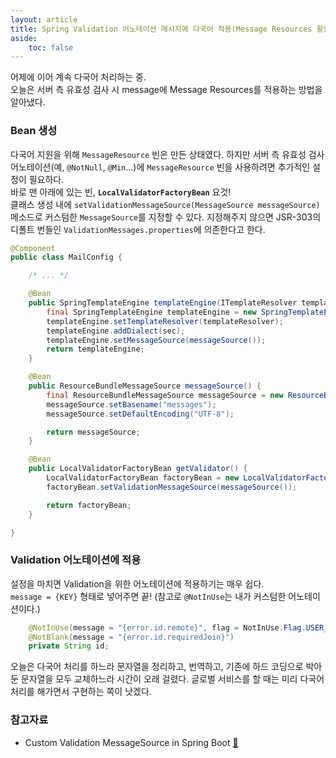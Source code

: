 ```yaml
---
layout: article
title: Spring Validation 어노테이션 메시지에 다국어 적용(Message Resources 활용)
aside:
    toc: false
---
```


어제에 이어 계속 다국어 처리하는 중. <br/>
오늘은 서버 측 유효성 검사 시 message에 Message Resources를 적용하는 방법을 알아냈다.

### Bean 생성
다국어 지원을 위해 `MessageResource` 빈은 만든 상태였다. 하지만 서버 측 유효성 검사 어노테이션(예, `@NotNull`, `@Min`...)에 `MessageResource` 빈을 사용하려면 추가적인 설정이 필요하다. <br/>
바로 맨 아래에 있는 빈, **`LocalValidatorFactoryBean`** 요것! <br/>
클래스 생성 내에 `setValidationMessageSource(MessageSource messageSource)` 메소드로 커스텀한 `MessageSource`를 지정할 수 있다.
지정해주지 않으면 JSR-303의 디폴트 번들인 `ValidationMessages.properties`에 의존한다고 한다.
```java
@Component
public class MailConfig {

    /* ... */

    @Bean
    public SpringTemplateEngine templateEngine(ITemplateResolver templateResolver, SpringSecurityDialect sec) {
        final SpringTemplateEngine templateEngine = new SpringTemplateEngine();
        templateEngine.setTemplateResolver(templateResolver);
        templateEngine.addDialect(sec);
        templateEngine.setMessageSource(messageSource());
        return templateEngine;
    }

    @Bean
    public ResourceBundleMessageSource messageSource() {
        final ResourceBundleMessageSource messageSource = new ResourceBundleMessageSource();
        messageSource.setBasename("messages");
        messageSource.setDefaultEncoding("UTF-8");

        return messageSource;
    }

    @Bean
    public LocalValidatorFactoryBean getValidator() {
        LocalValidatorFactoryBean factoryBean = new LocalValidatorFactoryBean();
        factoryBean.setValidationMessageSource(messageSource());

        return factoryBean;
    }

}
```

### Validation 어노테이션에 적용
설정을 마치면 Validation을 위한 어노테이션에 적용하기는 매우 쉽다. <br/>
`message = {KEY}` 형태로 넣어주면 끝! (참고로 `@NotInUse`는 내가 커스텀한 어노테이션이다.)
```java
    @NotInUse(message = "{error.id.remote}", flag = NotInUse.Flag.USER_ID)
    @NotBlank(message = "{error.id.requiredJoin}")
    private String id;
```

오늘은 다국어 처리를 하느라 문자열을 정리하고, 번역하고, 기존에 하드 코딩으로 박아 둔 문자열을 모두 교체하느라 시간이 오래 걸렸다.
글로벌 서비스를 할 때는 미리 다국어 처리를 해가면서 구현하는 쪽이 낫겠다.

<!--more-->
### 참고자료
+ Custom Validation MessageSource in Spring Boot [🔗](https://www.baeldung.com/spring-custom-validation-message-source)
